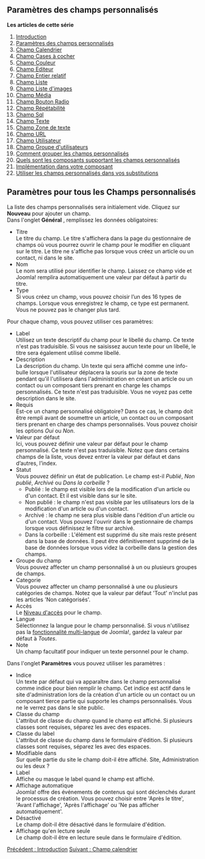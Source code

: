 <!-- Filename: J3.x:Adding_custom_fields/Parameters_for_all_Custom_Fields / Display title: Ajout de champs personnalisés/Paramètres pour tous les champs personnalisés -->

<span id="section-portal-heading"></span>

## Paramètres des champs personnalisés

**Les articles de cette série**

1.  [Introduction](https://docs.joomla.org/J3.x:Adding_custom_fields "Special:MyLanguage/J3.x:Adding custom fields")
2.  [Paramètres des champs
    personnalisés](https://docs.joomla.org/J3.x:Adding_custom_fields/Parameters_for_all_Custom_Fields "Special:MyLanguage/J3.x:Adding custom fields/Parameters for all Custom Fields")
3.  [Champ
    Calendrier](https://docs.joomla.org/J3.x:Adding_custom_fields/Calendar_Field "Special:MyLanguage/J3.x:Adding custom fields/Calendar Field")
4.  [Champ Cases à
    cocher](https://docs.joomla.org/J3.x:Adding_custom_fields/Checkboxes_Field "Special:MyLanguage/J3.x:Adding custom fields/Checkboxes Field")
5.  [Champ
    Couleur](https://docs.joomla.org/J3.x:Adding_custom_fields/Color_Field "Special:MyLanguage/J3.x:Adding custom fields/Color Field")
6.  [Champ
    Editeur](https://docs.joomla.org/J3.x:Adding_custom_fields/Editor_Field "Special:MyLanguage/J3.x:Adding custom fields/Editor Field")
7.  [Champ Entier
    relatif](https://docs.joomla.org/J3.x:Adding_custom_fields/Integer_Field "Special:MyLanguage/J3.x:Adding custom fields/Integer Field")
8.  [Champ
    Liste](https://docs.joomla.org/J3.x:Adding_custom_fields/List_Field "Special:MyLanguage/J3.x:Adding custom fields/List Field")
9.  [Champ Liste
    d'images](https://docs.joomla.org/J3.x:Adding_custom_fields/ListOfImages_Field "Special:MyLanguage/J3.x:Adding custom fields/ListOfImages Field")
10. [Champ
    Média](https://docs.joomla.org/J3.x:Adding_custom_fields/Media_Field "Special:MyLanguage/J3.x:Adding custom fields/Media Field")
11. [Champ Bouton
    Radio](https://docs.joomla.org/J3.x:Adding_custom_fields/Radio_Field "Special:MyLanguage/J3.x:Adding custom fields/Radio Field")
12. [Champ
    Répétabilité](https://docs.joomla.org/J3.x:Adding_custom_fields/Repeatable_Field "Special:MyLanguage/J3.x:Adding custom fields/Repeatable Field")
13. [Champ
    Sql](https://docs.joomla.org/J3.x:Adding_custom_fieldshttps://docs.joomla.org/J3.x:Adding%20custom%20fields/Sql%20Field)
14. [Champ
    Texte](https://docs.joomla.org/J3.x:Adding_custom_fields/Text_Field "Special:MyLanguage/J3.x:Adding custom fields/Text Field")
15. [Champ Zone de
    texte](https://docs.joomla.org/J3.x:Adding_custom_fields/Textarea_Field "Special:MyLanguage/J3.x:Adding custom fields/Textarea Field")
16. [Champ
    URL](https://docs.joomla.org/J3.x:Adding_custom_fields/Url_Field "Special:MyLanguage/J3.x:Adding custom fields/Url Field")
17. [Champ
    Utilisateur](https://docs.joomla.org/J3.x:Adding_custom_fields/User_Field "Special:MyLanguage/J3.x:Adding custom fields/User Field")
18. [Champ Groupe
    d'utilisateurs](https://docs.joomla.org/J3.x:Adding_custom_fields/Usergroup_Field "Special:MyLanguage/J3.x:Adding custom fields/Usergroup Field")
19. [Comment grouper les champs
    personnalisés](https://docs.joomla.org/J3.x:Adding_custom_fields/How%CC%9E_can_you_group_custom_fields "Special:MyLanguage/J3.x:Adding custom fields/How̞ can you group custom fields")
20. [Quels sont les composants supportant les champs
    personnalisés](https://docs.joomla.org/J3.x:Adding_custom_fields/What_components_are_supporting_custom_fields "Special:MyLanguage/J3.x:Adding custom fields/What components are supporting custom fields")
21. [Implémentation dans votre
    composant](https://docs.joomla.org/J3.x:Adding_custom_fields/Implement_into_your_component "Special:MyLanguage/J3.x:Adding custom fields/Implement into your component")
22. [Utiliser les champs personnalisés dans vos
    substitutions](https://docs.joomla.org/J3.x:Adding_custom_fields/Overrides "Special:MyLanguage/J3.x:Adding custom fields/Overrides")

## Paramètres pour tous les Champs personnalisés

La liste des champs personnalisés sera initialement vide. Cliquez sur
**Nouveau** pour ajouter un champ.  
Dans l'onglet **Général** , remplissez les données obligatoires:

- Titre  
  Le titre du champ. Le titre s'affichera dans la page du gestionnaire
  de champs où vous pourrez ouvrir le champ pour le modifier en cliquant
  sur le titre. Le titre ne s'affiche pas lorsque vous créez un article
  ou un contact, ni dans le site.
- Nom  
  Le nom sera utilisé pour identifier le champ. Laissez ce champ vide et
  Joomla! remplira automatiquement une valeur par défaut à partir du
  titre.
- Type  
  Si vous créez un champ, vous pouvez choisir l’un des 16 types de
  champs. Lorsque vous enregistrez le champ, ce type est permanent. Vous
  ne pouvez pas le changer plus tard.

Pour chaque champ, vous pouvez utiliser ces paramètres:

- Label  
  Utilisez un texte descriptif du champ pour le libellé du champ. Ce
  texte n'est pas traduisible. Si vous ne saisissez aucun texte pour un
  libellé, le titre sera également utilisé comme libellé.
- Description  
  La description du champ. Un texte qui sera affiché comme une
  info-bulle lorsque l'utilisateur déplacera la souris sur la zone de
  texte pendant qu'il l'utilisera dans l'administration en créant un
  article ou un contact ou un composant tiers prenant en charge les
  champs personnalisés. Ce texte n'est pas traduisible. Vous ne voyez
  pas cette description dans le site.
- Requis  
  Est-ce un champ personnalisé obligatoire? Dans ce cas, le champ doit
  être rempli avant de soumettre un article, un contact ou un composant
  tiers prenant en charge des champs personnalisés. Vous pouvez choisir
  les options *Oui* ou *Non*.
- Valeur par défaut  
  Ici, vous pouvez définir une valeur par défaut pour le champ
  personnalisé. Ce texte n'est pas traduisible. Notez que dans certains
  champs de la liste, vous devez entrer la valeur par défaut et dans
  d’autres, l’index.
- Statut  
  Vous pouvez définir un état de publication. Le champ est-il *Publié*,
  *Non publié*, *Archivé* ou *Dans la corbeille* ?
  - Publié : le champ est visible lors de la modification d'un article
    ou d'un contact. Et il est visible dans sur le site.
  - Non publié : le champ n'est pas visible par les utilisateurs lors de
    la modification d'un article ou d'un contact.
  - Archivé : le champ ne sera plus visible dans l'édition d'un article
    ou d'un contact. Vous pouvez l'ouvrir dans le gestionnaire de champs
    lorsque vous définissez le filtre sur archivé.
  - Dans la corbeille : L'élément est supprimé du site mais reste
    présent dans la base de données. Il peut être définitivement
    supprimé de la base de données lorsque vous videz la corbeille dans
    la gestion des champs.
- Groupe du champ  
  Vous pouvez affecter un champ personnalisé à un ou plusieurs groupes
  de champs.
- Categorie  
  Vous pouvez affecter un champ personnalisé à une ou plusieurs
  catégories de champs. Notez que la valeur par défaut 'Tout' n'inclut
  pas les articles 'Non catégorisés'.
- Accès  
  Le [Niveau
  d'accès](https://docs.joomla.org/Help4.x:Users:_Viewing_Access_Levels/fr "Special:MyLanguage/Help4.x:Users: Viewing Access Levels/fr")
  pour le champ.
- Langue  
  Sélectionnez la langue pour le champ personnalisé. Si vous n'utilisez
  pas la [fonctionnalité
  multi-langue](https://docs.joomla.org/J3.x:Setup_a_Multilingual_Site/fr "J3.x:Setup a Multilingual Site/fr")
  de Joomlaǃ, gardez la valeur par défaut à *Toutes*.
- Note  
  Un champ facultatif pour indiquer un texte personnel pour le champ.

Dans l'onglet **Paramètres** vous pouvez utiliser les paramètres :

- Indice  
  Un texte par défaut qui va apparaître dans le champ personnalisé comme
  indice pour bien remplir le champ. Cet indice est actif dans le site
  d'administration lors de la création d'un article ou un contact ou un
  composant tierce partie qui supporte les champs personnalisés. Vous ne
  le verrez pas dans le site public.
- Classe du champ  
  L'attribut de classe du champ quand le champ est affiché. Si plusieurs
  classes sont requises, séparez les avec des espaces.
- Classe du label  
  L'attribut de classe du champ dans le formulaire d'édition. Si
  plusieurs classes sont requises, séparez les avec des espaces.
- Modifiable dans  
  Sur quelle partie du site le champ doit-il être affiché. Site,
  Administration ou les deux ?
- Label  
  Affiche ou masque le label quand le champ est affiché.
- Affichage automatique  
  Joomlaǃ offre des événements de contenus qui sont déclenchés durant le
  processus de création. Vous pouvez choisir entre 'Après le titre',
  'Avant l'affichage', 'Après l'affichage' ou 'Ne pas afficher
  automatiquement'.
- Désactivé  
  Le champ doit-il être désactivé dans le formulaire d'édition.
- Affichage qu'en lecture seule  
  Le champ doit-il être en lecture seule dans le formulaire d'édition.

<a href="https://docs.joomla.org/J3.x:Adding_custom_fields"
id="content-button" class="button expand success">Précédent ː
Introduction</a> <a
href="https://docs.joomla.org/J3.x:Adding_custom_fields/Calendar_Field"
id="content-button" class="button expand">Suivant : Champ calendrier</a>
